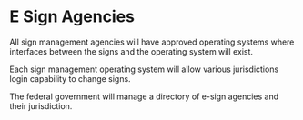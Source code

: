 # E Sign Agencies

All sign management agencies will have approved operating systems where interfaces between the signs and the operating system will exist.

Each sign management operating system will allow various jurisdictions login capability to change signs.

The federal government will manage a directory of e-sign agencies and their jurisdiction.
